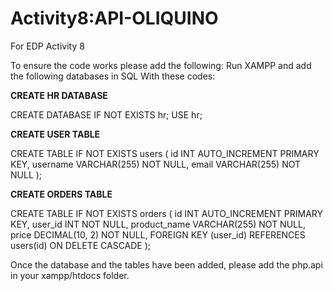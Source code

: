 # Activity8:API-OLIQUINO
 For EDP Activity 8

To ensure the code works please add the following:
Run XAMPP and add the following databases in SQL With these codes:

**CREATE HR DATABASE**

CREATE DATABASE IF NOT EXISTS hr;
USE hr;

**CREATE USER TABLE**

CREATE TABLE IF NOT EXISTS users (
    id INT AUTO_INCREMENT PRIMARY KEY,
    username VARCHAR(255) NOT NULL,
    email VARCHAR(255) NOT NULL
);

**CREATE ORDERS TABLE**

CREATE TABLE IF NOT EXISTS orders (
    id INT AUTO_INCREMENT PRIMARY KEY,
    user_id INT NOT NULL,
    product_name VARCHAR(255) NOT NULL,
    price DECIMAL(10, 2) NOT NULL,
    FOREIGN KEY (user_id) REFERENCES users(id) ON DELETE CASCADE
);

Once the database and the tables have been added, please add the php.api in your xampp/htdocs folder.